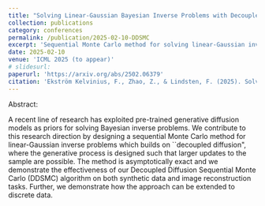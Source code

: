 ```yaml
---
title: "Solving Linear-Gaussian Bayesian Inverse Problems with Decoupled Diffusion Sequential Monte Carlo"
collection: publications
category: conferences
permalink: /publication/2025-02-10-DDSMC
excerpt: 'Sequential Monte Carlo method for solving linear-Gaussian inverse problems with diffusion priors'
date: 2025-02-10
venue: 'ICML 2025 (to appear)'
# slidesurl:
paperurl: 'https://arxiv.org/abs/2502.06379'
citation: 'Ekström Kelvinius, F., Zhao, Z., & Lindsten, F. (2025). Solving Linear-Gaussian Bayesian Inverse Problems with Decoupled Diffusion Sequential Monte Carlo. arXiv preprint arXiv:2502.06379.'
---
```


Abstract:

A recent line of research has exploited pre-trained generative diffusion models as priors for solving Bayesian inverse problems. We contribute to this research direction by designing a sequential Monte Carlo method for linear-Gaussian inverse problems which builds on ``decoupled diffusion", where the generative process is designed such that larger updates to the sample are possible. The method is asymptotically exact and we demonstrate the effectiveness of our Decoupled Diffusion Sequential Monte Carlo (DDSMC) algorithm on both synthetic data and image reconstruction tasks. Further, we demonstrate how the approach can be extended to discrete data.